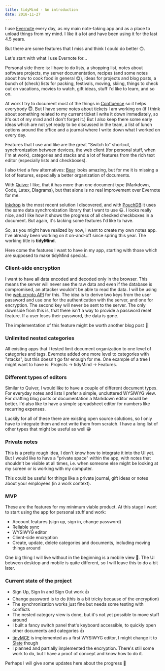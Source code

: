 ```yaml
---
title: tidyMind - An introduction
date: 2018-11-27
---
```


I use [Evernote][evernote] every day, as my main note-taking app and as a place to unload things from my mind. I like it
a lot and have been using it for the last 4.5 years.

But there are some features that I miss and think I could do better 🙃.

Let's start with what I use Evernote for...

Personal side there is: I have to do lists, a shopping list, notes about software projects, my server documentation,
recipes (and some notes about how to cook food in general 😋), ideas for projects and blog posts, a bunch of (check)
lists for packing, festivals, moving, skiing, things to check out on vacations, movies to watch, gift ideas, stuff I'd
like to learn, and so on.

At work I try to document most of the things in [Confluence][confluence] so it helps everybody 😇. But I have some notes
about tickets I am working on (if I think about something related to my current ticket I write it down immediately, so
it's out of my mind and I don't forget it.)
But I also keep there some early ideas which are not yet ready to be discussed in the team, a list of lunch options
around the office and a journal where I write down what I worked on every day.

Features that I use and like are the great "Switch to" shortcut, synchronization between devices, the web client
(for personal stuff, when I'm at work), categories and stacks and a lot of features from the rich text editor
(especially lists and checkboxes).

I also tried a few alternatives: [Bear][bear] looks amazing, but for me it is missing a lot of features, especially a
better organization of documents.

With [Quiver][quiver] I like, that it has more than one document type (Markdown, Code, Latex, Diagrams), but that alone
is no real improvement over Evernote for me.

[Inkdrop][inkdrop] is the most recent solution I discovered, and with [PouchDB][pouchdb] it uses the same data
synchronization library that I want to use 😃. I looks really nice, and I like how it shows the progress of all checked
checkboxes in a document. But again, it's lacking some features I'd like to have.

So, as you might have realized by now, I want to create my own notes app. I've already been working on it on-and-off
since spring this year. The working title is **tidyMind**.

Here come the features I want to have in my app, starting with those which are supposed to make tidyMind special...

### Client-side encryption

I want to have all data encoded and decoded only in the browser. This means the server will never see the raw data and
even if the database is compromised, an attacker wouldn't be able to read the data.
I will be using the [web crypto API][web-crypto] for this. The idea is to derive two keys from the user password and use
one for the authentication with the server, and one for encryption. The second key will never be sent to the server.
The only downside from this is, that there isn't a way to provide a password reset feature. If a user loses their
password, the data is gone.

The implementation of this feature might be worth another blog post 🙂

### Unlimited nested categories

All existing apps that I tested limit document organization to one level of categories and tags. Evernote added one more
level to categories with "stacks", but this doesn't go far enough for me. One example of a tree I might want to have is:
Projects → tidyMind → Features.

### Different types of editors

Similar to Quiver, I would like to have a couple of different document types.
For everyday notes and lists I prefer a simple, uncluttered WYSIWYG view. For drafting blog posts or documentation a
Markdown editor would be better. I'd also like to have a simple spreadsheet editor for numbers like recurring expenses.

Luckily for all of these there are existing open source solutions, so I only have to integrate them and not write them
from scratch.
I have a long list of other types that might be useful as well 😀

### Private notes

This is a pretty rough idea, I don't know how to integrate it into the UI yet. But I would like to have a "private
space" within the app, with notes that shouldn't be visible at all times, i.e. when someone else might be looking at
my screen or is working with my computer.

This could be useful for things like a private journal, gift ideas or notes about your employees (in a work context).

### MVP

These are the features for my minimum viable product. At this stage I want to start using the app for personal stuff and
work:

* Account features (sign up, sign in, change password)
* Reliable sync
* WYSIWYG editor
* Client-side encryption
* Create, update, delete categories and documents, including moving things around

One big thing I will live without in the beginning is a mobile view 😬. The UI between desktop and mobile is quite
different, so I will leave this to do a bit later.

### Current state of the project

* Sign Up, Sign In and Sign Out work 👍
* Change password is to do (this is a bit tricky because of the encryption)
* The synchronization works just fine but needs some testing with conflicts
* The nested category view is done, but it's not yet possible to move stuff around
* I built a fancy switch panel that's keyboard accessible, to quickly open other documents and categories 👍
* [tinyMCE][tinymce] is implemented as a first WYSIWYG editor, I might change it to [Slate][slate] though
* I planned and partially implemented the encryption. There's still some work to do, but I have a proof of concept and
know how to do it.

Perhaps I will give some updates here about the progress 🙂

[web-crypto]: https://developer.mozilla.org/en-US/docs/Web/API/Web_Crypto_API
[confluence]: https://www.atlassian.com/software/confluence
[evernote]: https://evernote.com/
[bear]: https://bear.app/
[quiver]: http://happenapps.com/#quiver
[inkdrop]: https://www.inkdrop.info/
[pouchdb]: https://pouchdb.com/
[tinymce]: https://www.tiny.cloud/
[slate]: https://github.com/ianstormtaylor/slate